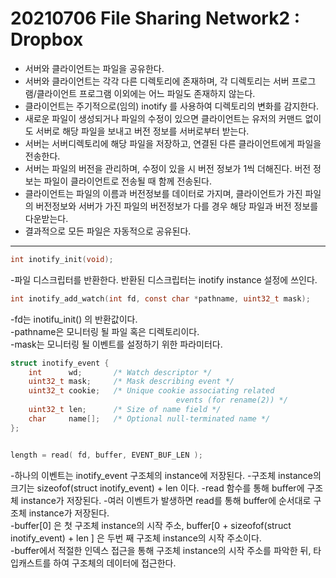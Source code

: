 # 20210706 File Sharing Network2 : Dropbox
- 서버와 클라이언트는 파일을 공유한다.
- 서버와 클라이언트는 각각 다른 디렉토리에 존재하며, 각 디렉토리는 서버 프로그램/클라이언트 프로그램 이외에는 어느 파일도 존재하지 않는다.
- 클라이언트는 주기적으로(임의) inotify 를 사용하여 디렉토리의 변화를 감지한다.
- 새로운 파일이 생성되거나 파일의 수정이 있으면 클라이언트는 유저의 커맨드 없이도 서버로 해당 파일을 보내고 버전 정보를 서버로부터 받는다.
- 서버는 서버디렉토리에 해당 파일을 저장하고, 연결된 다른 클라이언트에게 파일을 전송한다.
- 서버는 파일의 버전을 관리하며, 수정이 있을 시 버전 정보가 1씩 더해진다. 버전 정보는 파일이 클라이언트로 전송될 때 함께 전송된다.
- 클라이언트는 파일의 이름과 버전정보를 데이터로 가지며, 클라이언트가 가진 파일의 버전정보와 서버가 가진 파일의 버전정보가 다를 경우 해당 파일과 버전 정보를 다운받는다.
- 결과적으로 모든 파일은 자동적으로 공유된다.
---
~~~c
int inotify_init(void);
~~~
-파일 디스크립터를 반환한다. 반환된 디스크립터는 inotify instance 설정에 쓰인다.

~~~c
int inotify_add_watch(int fd, const char *pathname, uint32_t mask);
~~~
-fd는 inotifu_init() 의 반환값이다.  
-pathname은 모니터링 될 파일 혹은 디렉토리이다.  
-mask는 모니터링 될 이벤트를 설정하기 위한 파라미터다.  

~~~c
struct inotify_event {
    int      wd;       /* Watch descriptor */
    uint32_t mask;     /* Mask describing event */
    uint32_t cookie;   /* Unique cookie associating related
                                     events (for rename(2)) */
    uint32_t len;      /* Size of name field */
    char     name[];   /* Optional null-terminated name */
};


length = read( fd, buffer, EVENT_BUF_LEN ); 
~~~
-하나의 이벤트는 inotify_event 구조체의 instance에 저장된다.
-구조체 instance의 크기는 sizeofof(struct inotify_event) + len 이다.
-read 함수를 통해 buffer에 구조체 instance가 저장된다. 
-여러 이벤트가 발생하면 read를 통해 buffer에 순서대로 구조체 instance가 저장된다.  
-buffer[0] 은 첫 구조체 instance의 시작 주소, buffer[0 +  sizeofof(struct inotify_event) + len ] 은 두번 째 구조체 instance의 시작 주소이다.  
-buffer에서 적절한 인덱스 접근을 통해 구조체 instance의 시작 주소를 파악한 뒤, 타입캐스트를 하여 구조체의 데이터에 접근한다.  

